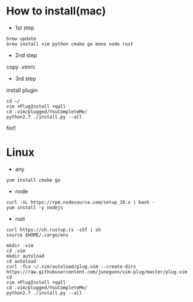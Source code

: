# How to install(mac)

* 1st step

```
brew update
brew install vim python cmake go mono node rust
```

* 2nd step

copy .vimrc

* 3rd step

install plugin

```
cd ~/
vim +PlugInstall +qall
cd .vim/plugged/YouCompleteMe/
python2.7 ./install.py --all
```

fin!!


# Linux

* any

```
yum install cmake go
```

* node

```
curl -sL https://rpm.nodesource.com/setup_10.x | bash -
yum install -y nodejs
```

* rust

```
curl https://sh.rustup.rs -sSf | sh
source $HOME/.cargo/env
```


```
mkdir .vim
cd .vim
mkdir autoload
cd autoload
curl -fLo ~/.vim/autoload/plug.vim --create-dirs https://raw.githubusercontent.com/junegunn/vim-plug/master/plug.vim
cd
vim +PlugInstall +qall
cd .vim/plugged/YouCompleteMe/
python2.7 ./install.py --all
```

